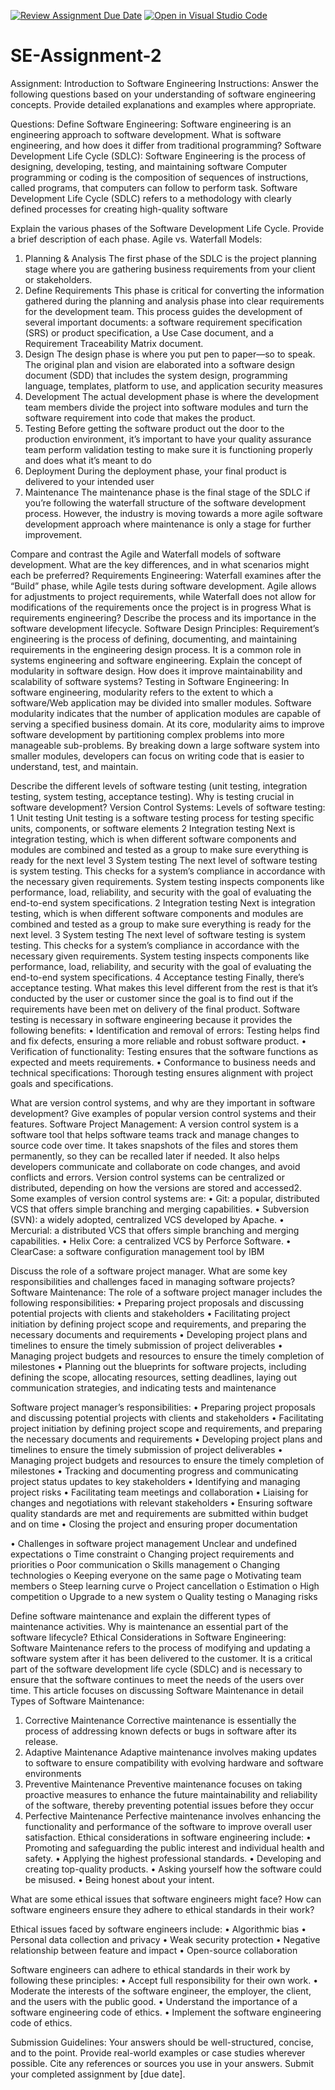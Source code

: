 [![Review Assignment Due Date](https://classroom.github.com/assets/deadline-readme-button-22041afd0340ce965d47ae6ef1cefeee28c7c493a6346c4f15d667ab976d596c.svg)](https://classroom.github.com/a/-ucQIGTc)
[![Open in Visual Studio Code](https://classroom.github.com/assets/open-in-vscode-2e0aaae1b6195c2367325f4f02e2d04e9abb55f0b24a779b69b11b9e10269abc.svg)](https://classroom.github.com/online_ide?assignment_repo_id=15271968&assignment_repo_type=AssignmentRepo)
# SE-Assignment-2
Assignment: Introduction to Software Engineering
Instructions:
Answer the following questions based on your understanding of software engineering concepts. Provide detailed explanations and examples where appropriate.

Questions:
Define Software Engineering:
Software engineering is an engineering approach to software development.
What is software engineering, and how does it differ from traditional programming?
Software Development Life Cycle (SDLC):
Software Engineering is the process of designing, developing, testing, and maintaining software
Computer programming or coding is the composition of sequences of instructions, called programs, that computers can follow to perform task.
Software Development Life Cycle (SDLC) refers to a methodology with clearly defined processes for creating high-quality software

Explain the various phases of the Software Development Life Cycle. Provide a brief description of each phase.
Agile vs. Waterfall Models:
1. Planning & Analysis
The first phase of the SDLC is the project planning stage where you are gathering business requirements from your client or stakeholders.
2. Define Requirements
This phase is critical for converting the information gathered during the planning and analysis phase into clear requirements for the development team. This process guides the development of several important documents: a software requirement specification (SRS) or product specification, a Use Case document, and a Requirement Traceability Matrix document.
3. Design
The design phase is where you put pen to paper—so to speak. The original plan and vision are elaborated into a software design document (SDD) that includes the system design, programming language, templates, platform to use, and application security measures
4. Development
The actual development phase is where the development team members divide the project into software modules and turn the software requirement into code that makes the product. 
5. Testing
Before getting the software product out the door to the production environment, it’s important to have your quality assurance team perform validation testing to make sure it is functioning properly and does what it’s meant to do
6. Deployment
During the deployment phase, your final product is delivered to your intended user
7. Maintenance
The maintenance phase is the final stage of the SDLC if you’re following the waterfall structure of the software development process. However, the industry is moving towards a more agile software development approach where maintenance is only a stage for further improvement.

Compare and contrast the Agile and Waterfall models of software development. What are the key differences, and in what scenarios might each be preferred?
Requirements Engineering:
Waterfall examines after the “Build” phase, while Agile tests during software development. Agile allows for adjustments to project requirements, while Waterfall does not allow for modifications of the requirements once the project is in progress
What is requirements engineering? Describe the process and its importance in the software development lifecycle.
Software Design Principles:
Requirement’s engineering is the process of defining, documenting, and maintaining requirements in the engineering design process. It is a common role in systems engineering and software engineering.
Explain the concept of modularity in software design. How does it improve maintainability and scalability of software systems?
Testing in Software Engineering:
In software engineering, modularity refers to the extent to which a software/Web application may be divided into smaller modules. Software modularity indicates that the number of application modules are capable of serving a specified business domain.
At its core, modularity aims to improve software development by partitioning complex problems into more manageable sub-problems. By breaking down a large software system into smaller modules, developers can focus on writing code that is easier to understand, test, and maintain.

Describe the different levels of software testing (unit testing, integration testing, system testing, acceptance testing). Why is testing crucial in software development?
Version Control Systems:
Levels of software testing:
1 Unit testing
Unit testing is a software testing process for testing specific units, components, or software elements
2 Integration testing
Next is integration testing, which is when different software components and modules are combined and tested as a group to make sure everything is ready for the next level
3 System testing
The next level of software testing is system testing. This checks for a system’s compliance in accordance with the necessary given requirements. System testing inspects components like performance, load, reliability, and security with the goal of evaluating the end-to-end system specifications. 
2 Integration testing
Next is integration testing, which is when different software components and modules are combined and tested as a group to make sure everything is ready for the next level. 
3 System testing
The next level of software testing is system testing. This checks for a system’s compliance in accordance with the necessary given requirements. System testing inspects components like performance, load, reliability, and security with the goal of evaluating the end-to-end system specifications. 
4 Acceptance testing
Finally, there’s acceptance testing. What makes this level different from the rest is that it’s conducted by the user or customer since the goal is to find out if the requirements have been met on delivery of the final product.
Software testing is necessary in software engineering because it provides the following benefits:
•	Identification and removal of errors: Testing helps find and fix defects, ensuring a more reliable and robust software product.
•	Verification of functionality: Testing ensures that the software functions as expected and meets requirements.
•	Conformance to business needs and technical specifications: Thorough testing ensures alignment with project goals and specifications.

What are version control systems, and why are they important in software development? Give examples of popular version control systems and their features.
Software Project Management:
A version control system is a software tool that helps software teams track and manage changes to source code over time. It takes snapshots of the files and stores them permanently, so they can be recalled later if needed. It also helps developers communicate and collaborate on code changes, and avoid conflicts and errors. Version control systems can be centralized or distributed, depending on how the versions are stored and accessed2.
Some examples of version control systems are:
•	Git: a popular, distributed VCS that offers simple branching and merging capabilities.
•	Subversion (SVN): a widely adopted, centralized VCS developed by Apache.
•	Mercurial: a distributed VCS that offers simple branching and merging capabilities.
•	Helix Core: a centralized VCS by Perforce Software.
•	ClearCase: a software configuration management tool by IBM

Discuss the role of a software project manager. What are some key responsibilities and challenges faced in managing software projects?
Software Maintenance:
The role of a software project manager includes the following responsibilities:
•	Preparing project proposals and discussing potential projects with clients and stakeholders
•	Facilitating project initiation by defining project scope and requirements, and preparing the necessary documents and requirements
•	Developing project plans and timelines to ensure the timely submission of project deliverables
•	Managing project budgets and resources to ensure the timely completion of milestones
•	Planning out the blueprints for software projects, including defining the scope, allocating resources, setting deadlines, laying out communication strategies, and indicating tests and maintenance

Software project manager’s responsibilities:
•	Preparing project proposals and discussing potential projects with clients and stakeholders
•	Facilitating project initiation by defining project scope and requirements, and preparing the necessary documents and requirements
•	Developing project plans and timelines to ensure the timely submission of project deliverables
•	Managing project budgets and resources to ensure the timely completion of milestones
•	Tracking and documenting progress and communicating project status updates to key stakeholders
•	Identifying and managing project risks
•	Facilitating team meetings and collaboration
•	Liaising for changes and negotiations with relevant stakeholders
•	Ensuring software quality standards are met and requirements are submitted within budget and on time
•	Closing the project and ensuring proper documentation

•	Challenges in software project management
Unclear and undefined expectations
o	Time constraint
o	Changing project requirements and priorities
o	Poor communication
o	Skills management
o	Changing technologies
o	Keeping everyone on the same page
o	Motivating team members
o	Steep learning curve
o	Project cancellation
o	Estimation
o	High competition
o	Upgrade to a new system
o	Quality testing
o	Managing risks

Define software maintenance and explain the different types of maintenance activities. Why is maintenance an essential part of the software lifecycle?
Ethical Considerations in Software Engineering:
Software Maintenance refers to the process of modifying and updating a software system after it has been delivered to the customer. It is a critical part of the software development life cycle (SDLC) and is necessary to ensure that the software continues to meet the needs of the users over time. This article focuses on discussing Software Maintenance in detail
Types of Software Maintenance:
1. Corrective Maintenance
Corrective maintenance is essentially the process of addressing known defects or bugs in software after its release. 
2. Adaptive Maintenance
Adaptive maintenance involves making updates to software to ensure compatibility with evolving hardware and software environments
3. Preventive Maintenance
Preventive maintenance focuses on taking proactive measures to enhance the future maintainability and reliability of the software, thereby preventing potential issues before they occur
4. Perfective Maintenance
Perfective maintenance involves enhancing the functionality and performance of the software to improve overall user satisfaction.
Ethical considerations in software engineering include:
•	Promoting and safeguarding the public interest and individual health and safety.
•	Applying the highest professional standards.
•	Developing and creating top-quality products.
•	Asking yourself how the software could be misused.
•	Being honest about your intent.

What are some ethical issues that software engineers might face? How can software engineers ensure they adhere to ethical standards in their work?

Ethical issues faced by software engineers include:
•	Algorithmic bias
•	Personal data collection and privacy
•	Weak security protection
•	Negative relationship between feature and impact
•	Open-source collaboration

Software engineers can adhere to ethical standards in their work by following these principles:
•	Accept full responsibility for their own work.
•	Moderate the interests of the software engineer, the employer, the client, and the users with the public good.
•	Understand the importance of a software engineering code of ethics.
•	Implement the software engineering code of ethics.

Submission Guidelines:
Your answers should be well-structured, concise, and to the point.
Provide real-world examples or case studies wherever possible.
Cite any references or sources you use in your answers.
Submit your completed assignment by [due date].
